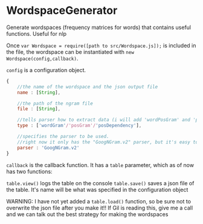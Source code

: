 WordspaceGenerator
==================

Generate wordspaces (frequency matrices for words) that contains useful functions. Useful for nlp


Once `var Wordspace = require([path to src/Wordspace.js]);` is included in the file, the wordspace can be instantiated with `new Wordspace(config,callback)`.

`config` is a configuration object.

```javascript
{
	//the name of the wordspace and the json output file
	name : [String],

	//the path of the ngram file
	file : [String],

	//tells parser how to extract data (i will add 'wordPosGram' and 'posDependency' soon)
	type : ['wordGram'/'posGram'/'posDependency'],

	//specifies the parser to be used. 
	//right now it only has the "GoogNGram.v2" parser, but it's easy to add more (aka wikipedia??)
	parser : 'GoogNGram.v2'
}
```

`callback` is the callback function. It has a `table` parameter, which as of now has two functions: 

`table.view()` logs the table on the console
`table.save()` saves a json file of the table. It's name will be what was specified in the configuration object

WARNING: I have not yet added a `table.load()` function, so be sure not to overwrite the json file after you make it!! If Gil is reading this, give me a call and we can talk out the best strategy for making the wordspaces
